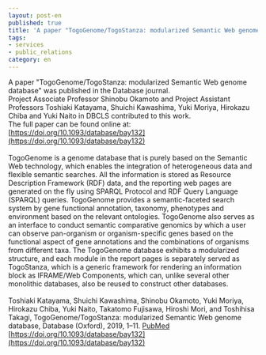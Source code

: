 ```yaml
---
layout: post-en
published: true
title: 'A paper "TogoGenome/TogoStanza: modularized Semantic Web genome database" was published in the Database journal.'
tags:
- services
- public_relations
category: en
---
```

A paper "TogoGenome/TogoStanza: modularized Semantic Web genome database" was published in the Database journal.
<br />
Project Associate Professor Shinobu Okamoto and Project Assistant Professors Toshiaki Katayama, Shuichi Kawashima, Yuki Moriya, Hirokazu Chiba and Yuki Naito in DBCLS contributed to this work.
<br />
The full paper can be found online at: [https://doi.org/10.1093/database/bay132](https://doi.org/10.1093/database/bay132)
<br />
<br />
TogoGenome is a genome database that is purely based on the Semantic Web technology, which enables the integration of heterogeneous data and flexible semantic searches. All the information is stored as Resource Description Framework (RDF) data, and the reporting web pages are generated on the fly using SPARQL Protocol and RDF Query Language (SPARQL) queries. TogoGenome provides a semantic-faceted search system by gene functional annotation, taxonomy, phenotypes and environment based on the relevant ontologies. TogoGenome also serves as an interface to conduct semantic comparative genomics by which a user can observe pan-organism or organism-specific genes based on the functional aspect of gene annotations and the combinations of organisms from different taxa. The TogoGenome database exhibits a modularized structure, and each module in the report pages is separately served as TogoStanza, which is a generic framework for rendering an information block as IFRAME/Web Components, which can, unlike several other monolithic databases, also be reused to construct other databases.
<br />
<br />
Toshiaki Katayama, Shuichi Kawashima, Shinobu Okamoto, Yuki Moriya, Hirokazu Chiba, Yuki Naito, Takatomo Fujisawa, Hiroshi Mori, and Toshihisa Takagi, TogoGenome/TogoStanza: modularized Semantic Web genome database, Database (Oxford), 2019, 1–11. 
[PubMed](https://www.ncbi.nlm.nih.gov/pmc/articles/PMC6323299/)
[https://doi.org/10.1093/database/bay132](https://doi.org/10.1093/database/bay132)
